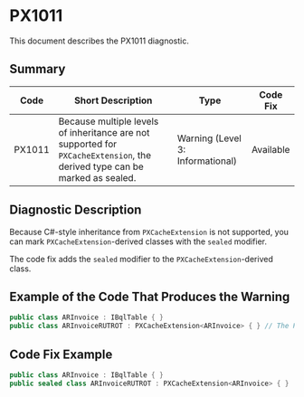 # PX1011
This document describes the PX1011 diagnostic.

## Summary

| Code   | Short Description                                                                                                          | Type                             | Code Fix  | 
| ------ | -------------------------------------------------------------------------------------------------------------------------- | -------------------------------- | --------- | 
| PX1011 | Because multiple levels of inheritance are not supported for `PXCacheExtension`, the derived type can be marked as sealed. | Warning (Level 3: Informational) | Available | 

## Diagnostic Description
Because C#-style inheritance from `PXCacheExtension` is not supported, you can mark `PXCacheExtension`-derived classes with the `sealed` modifier.

The code fix adds the `sealed` modifier to the `PXCacheExtension`-derived class.

## Example of the Code That Produces the Warning

```C#
public class ARInvoice : IBqlTable { }
public class ARInvoiceRUTROT : PXCacheExtension<ARInvoice> { } // The PX1011 warning is displayed for this line.
```

## Code Fix Example

```C#
public class ARInvoice : IBqlTable { }
public sealed class ARInvoiceRUTROT : PXCacheExtension<ARInvoice> { }
```
